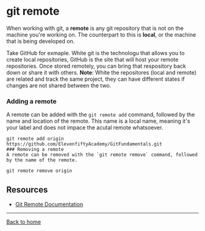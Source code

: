# git remote
When working with git, a **remote** is any git repository that is not on the machine you're working on. The counterpart to this is **local**, or the machine that is being developed on.

Take GitHub for exmaple. White git is the technologu that allows you to create local repositories, GitHub is the site that will host your remote repositories. Once stored remotely, you can bring that respository back down or share it with others.
**Note**: White the repositores (local and remote) are related and track the same project, they can have different states if changes are not shared between the two.
### Adding a remote
A remote can be added with the `git remote add` command, followed by the name and location of the remote. This name is a local name, meaning it's your label and does not impace the acutal remote whatsoever.
```
git remote add origin https://github.com/ElevenfiftyAcademy/GitFundamentals.git
### Removing a remote
A remote can be removed with the `git remote remove` command, followed by the name of the remote.
```
```
git remote remove origin
```
## Resources
- [Git Remote Documentation](https://git-scm.com/docs/git-remote)
---
[Back to home](../README.md)
